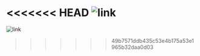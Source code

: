<<<<<<< HEAD
![link](https://i.imgur.com/edaUIpz.jpeg)
=======
![link](https://i.imgur.com/edaUIpz.jpeg)
>>>>>>> 49b7571ddb435c53e4b175a53e1965b32daa0d03
